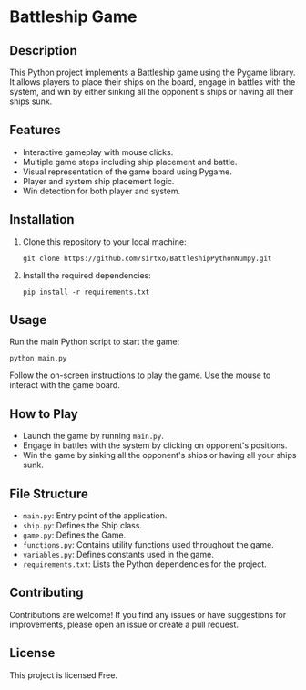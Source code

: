 # Battleship Game

## Description

This Python project implements a Battleship game using the Pygame library. It allows players to place their ships on the board, engage in battles with the system, and win by either sinking all the opponent's ships or having all their ships sunk.

## Features

- Interactive gameplay with mouse clicks.
- Multiple game steps including ship placement and battle.
- Visual representation of the game board using Pygame.
- Player and system ship placement logic.
- Win detection for both player and system.

## Installation

1. Clone this repository to your local machine:

    ```
    git clone https://github.com/sirtxo/BattleshipPythonNumpy.git
    ```

2. Install the required dependencies:

    ```
    pip install -r requirements.txt
    ```

## Usage

Run the main Python script to start the game:

```
python main.py
```

Follow the on-screen instructions to play the game. Use the mouse to interact with the game board.

## How to Play

- Launch the game by running `main.py`.
- Engage in battles with the system by clicking on opponent's positions.
- Win the game by sinking all the opponent's ships or having all your ships sunk.

## File Structure

- `main.py`: Entry point of the application.
- `ship.py`: Defines the Ship class.
- `game.py`: Defines the Game.
- `functions.py`: Contains utility functions used throughout the game.
- `variables.py`: Defines constants used in the game.
- `requirements.txt`: Lists the Python dependencies for the project.

## Contributing

Contributions are welcome! If you find any issues or have suggestions for improvements, please open an issue or create a pull request.

## License

This project is licensed Free.